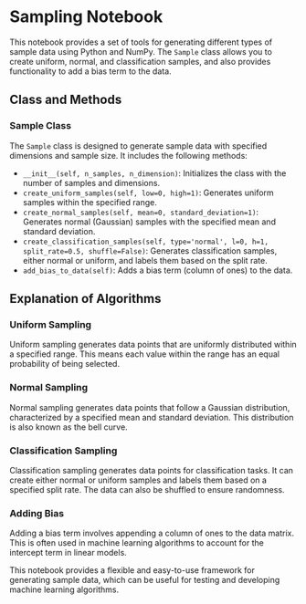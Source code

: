# Sampling Notebook

This notebook provides a set of tools for generating different types of sample data using Python and NumPy. The `Sample` class allows you to create uniform, normal, and classification samples, and also provides functionality to add a bias term to the data.

## Class and Methods

### Sample Class

The `Sample` class is designed to generate sample data with specified dimensions and sample size. It includes the following methods:

- `__init__(self, n_samples, n_dimension)`: Initializes the class with the number of samples and dimensions.
- `create_uniform_samples(self, low=0, high=1)`: Generates uniform samples within the specified range.
- `create_normal_samples(self, mean=0, standard_deviation=1)`: Generates normal (Gaussian) samples with the specified mean and standard deviation.
- `create_classification_samples(self, type='normal', l=0, h=1, split_rate=0.5, shuffle=False)`: Generates classification samples, either normal or uniform, and labels them based on the split rate.
- `add_bias_to_data(self)`: Adds a bias term (column of ones) to the data.

## Explanation of Algorithms

### Uniform Sampling
Uniform sampling generates data points that are uniformly distributed within a specified range. This means each value within the range has an equal probability of being selected.

### Normal Sampling
Normal sampling generates data points that follow a Gaussian distribution, characterized by a specified mean and standard deviation. This distribution is also known as the bell curve.

### Classification Sampling
Classification sampling generates data points for classification tasks. It can create either normal or uniform samples and labels them based on a specified split rate. The data can also be shuffled to ensure randomness.

### Adding Bias
Adding a bias term involves appending a column of ones to the data matrix. This is often used in machine learning algorithms to account for the intercept term in linear models.

This notebook provides a flexible and easy-to-use framework for generating sample data, which can be useful for testing and developing machine learning algorithms.